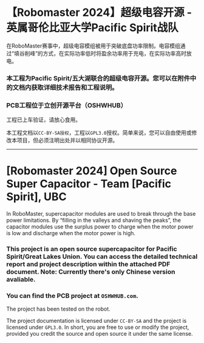# 【Robomaster 2024】超级电容开源 - 英属哥伦比亚大学Pacific Spirit战队

在RoboMaster赛事中，超级电容模组被用于突破底盘功率限制。电容模组通过“填谷削峰”的方式，在实际功率低时将盈余功率用于充电，在实际功率高时放电。

### 本工程为Pacific Spirit/五大湖联合的超级电容开源。您可以在附件中的文档内获取详细技术报告和工程说明。 
### PCB工程位于立创开源平台（OSHWHUB）

工程已上车验证，请放心食用。

本工程文档以``CC-BY-SA授权``，工程以``GPL3.0``授权。简单来说，您可以自由使用或修改本项目，但必须注明出处并以相同协议开源。


---

# [Robomaster 2024] Open Source Super Capacitor - Team [Pacific Spirit], UBC
In RoboMaster, supercapacitor modules are used to break through the base power limitations. By “filling in the valleys and shaving the peaks”, the capacitor modules use the surplus power to charge when the motor power is low and discharge when the motor power is high.

### This project is an open source supercapacitor for Pacific Spirit/Great Lakes Union. You can access the detailed technical report and project description within the attached PDF document. Note: Currently there's only Chinese version avaliable.
### You can find the PCB project at ``OSHWHUB.com``.

The project has been tested on the robot.

The project documentation is licensed under ``CC-BY-SA`` and the project is licensed under ``GPL3.0``. In short, you are free to use or modify the project, provided you credit the source and open source it under the same license.